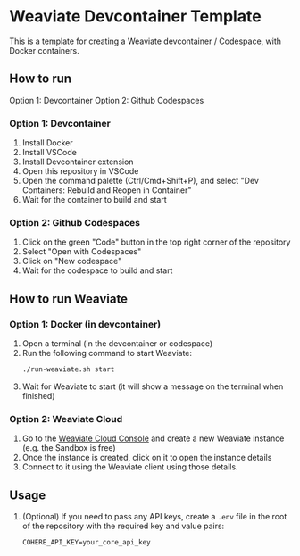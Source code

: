 # Weaviate Devcontainer Template

This is a template for creating a Weaviate devcontainer / Codespace, with Docker containers.

## How to run

Option 1: Devcontainer
Option 2: Github Codespaces

### Option 1: Devcontainer

1. Install Docker
2. Install VSCode
3. Install Devcontainer extension
4. Open this repository in VSCode
5. Open the command palette (Ctrl/Cmd+Shift+P), and select "Dev Containers: Rebuild and Reopen in Container"
6. Wait for the container to build and start

### Option 2: Github Codespaces

1. Click on the green "Code" button in the top right corner of the repository
2. Select "Open with Codespaces"
3. Click on "New codespace"
4. Wait for the codespace to build and start

## How to run Weaviate

### Option 1: Docker (in devcontainer)

1. Open a terminal (in the devcontainer or codespace)
2. Run the following command to start Weaviate:
   ```bash
   ./run-weaviate.sh start
   ```
3. Wait for Weaviate to start (it will show a message on the terminal when finished)

### Option 2: Weaviate Cloud

1. Go to the [Weaviate Cloud Console](https://console.weaviate.cloud/) and create a new Weaviate instance (e.g. the Sandbox is free)
2. Once the instance is created, click on it to open the instance details
3. Connect to it using the Weaviate client using those details.

## Usage

1. (Optional) If you need to pass any API keys, create a `.env` file in the root of the repository with the required key and value pairs:
   ```env
   COHERE_API_KEY=your_core_api_key
   ```
